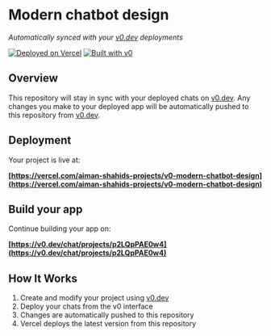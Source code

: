 # Modern chatbot design

*Automatically synced with your [v0.dev](https://v0.dev) deployments*

[![Deployed on Vercel](https://img.shields.io/badge/Deployed%20on-Vercel-black?style=for-the-badge&logo=vercel)](https://vercel.com/aiman-shahids-projects/v0-modern-chatbot-design)
[![Built with v0](https://img.shields.io/badge/Built%20with-v0.dev-black?style=for-the-badge)](https://v0.dev/chat/projects/p2LQpPAE0w4)

## Overview

This repository will stay in sync with your deployed chats on [v0.dev](https://v0.dev).
Any changes you make to your deployed app will be automatically pushed to this repository from [v0.dev](https://v0.dev).

## Deployment

Your project is live at:

**[https://vercel.com/aiman-shahids-projects/v0-modern-chatbot-design](https://vercel.com/aiman-shahids-projects/v0-modern-chatbot-design)**

## Build your app

Continue building your app on:

**[https://v0.dev/chat/projects/p2LQpPAE0w4](https://v0.dev/chat/projects/p2LQpPAE0w4)**

## How It Works

1. Create and modify your project using [v0.dev](https://v0.dev)
2. Deploy your chats from the v0 interface
3. Changes are automatically pushed to this repository
4. Vercel deploys the latest version from this repository